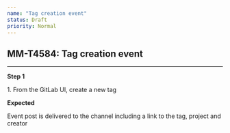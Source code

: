```yaml
---
name: "Tag creation event"
status: Draft
priority: Normal
---
```


## MM-T4584: Tag creation event

---

**Step 1**

1\. From the GitLab UI, create a new tag

**Expected**

Event post is delivered to the channel including a link to the tag, project and creator
